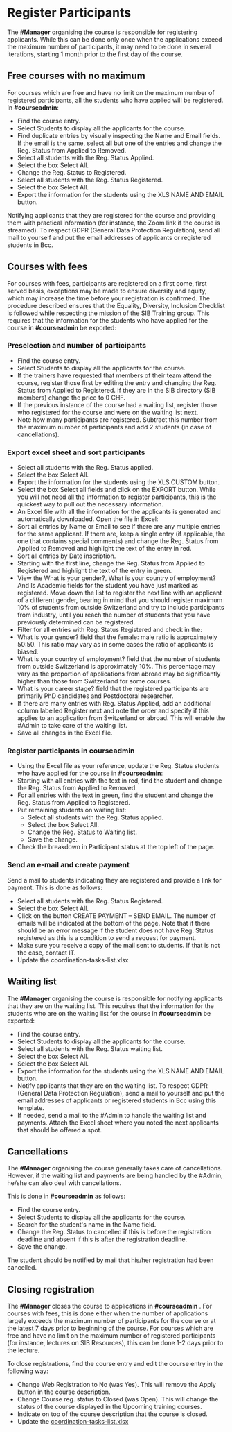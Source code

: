 # Register Participants 

The **#Manager** organising the course is responsible for registering applicants. While this can be done only once when the applications exceed the maximum number of participants, it may need to be done in several iterations, starting 1 month prior to the first day of the course. 

## Free courses with no maximum

For courses which are free and have no limit on the maximum number of registered participants, all the students who have applied will be registered. In **#courseadmin**: 

- Find the course entry. 
- Select Students to display all the applicants for the course. 
- Find duplicate entries by visually inspecting the Name and Email fields. If the email is the same, select all but one of the entries and change the Reg. Status from Applied to Removed. 
- Select all students with the Reg. Status Applied. 
- Select the box Select All. 
- Change the Reg. Status to Registered. 
- Select all students with the Reg. Status Registered. 
- Select the box Select All. 
- Export the information for the students using the XLS NAME AND EMAIL button. 

Notifying applicants that they are registered for the course and providing them with practical information (for instance, the Zoom link if the course is streamed). To respect GDPR (General Data Protection Regulation), send all mail to yourself and put the email addresses of applicants or registered students in Bcc. 

## Courses with fees

For courses with fees, participants are registered on a first come, first served basis, exceptions may be made to ensure diversity and equity, which may increase the time before your registration is confirmed. The procedure described ensures that the Equality, Diversity, Inclusion Checklist is followed while respecting the mission of the SIB Training group. This requires that the information for the students who have applied for the course in **#courseadmin** be exported: 

### Preselection and number of participants

- Find the course entry. 
- Select Students to display all the applicants for the course. 
- If the trainers have requested that members of their team attend the course, register those first by editing the entry and changing the Reg. Status from Applied to Registered. If they are in the SIB directory (SIB members) change the price to 0 CHF. 
- If the previous instance of the course had a waiting list, register those who registered for the course and were on the waiting list next. 
- Note how many participants are registered. Subtract this number from the maximum number of participants and add 2 students (in case of cancellations). 

### Export excel sheet and sort participants

- Select all students with the Reg. Status applied. 
- Select the box Select All. 
- Export the information for the students using the XLS CUSTOM button. 
- Select the box Select all fields and click on the EXPORT button. While you will not need all the information to register participants, this is the quickest way to pull out the necessary information. 
- An Excel file with all the information for the applicants is generated and automatically downloaded. Open the file in Excel: 
- Sort all entries by Name or Email to see if there are any multiple entries for the same applicant. If there are, keep a single entry (if applicable, the one that contains special comments) and change the Reg. Status from Applied to Removed and highlight the text of the entry in red. 
- Sort all entries by Date inscription. 
- Starting with the first line, change the Reg. Status from Applied to Registered and highlight the text of the entry in green. 
- View the What is your gender?, What is your country of employment? And Is Academic fields for the student you have just marked as registered. Move down the list to register the next line with an applicant of a different gender, bearing in mind that you should register maximum 10% of students from outside Switzerland and try to include participants from industry, until you reach the number of students that you have previously determined can be registered. 
- Filter for all entries with Reg. Status Registered and check in the: 
- What is your gender? field that the female: male ratio is approximately 50:50. This ratio may vary as in some cases the ratio of applicants is biased. 
- What is your country of employment? field that the number of students from outside Switzerland is approximately 10%. This percentage may vary as the proportion of applications from abroad may be significantly higher than those from Switzerland for some courses. 
- What is your career stage? field that the registered participants are primarily PhD candidates and Postdoctoral researcher. 
- If there are many entries with Reg. Status Applied, add an additional column labelled Register next and note the order and specify if this applies to an application from Switzerland or abroad. This will enable the #Admin to take care of the waiting list. 
- Save all changes in the Excel file. 

### Register participants in courseadmin

- Using the Excel file as your reference, update the Reg. Status students who have applied for the course in **#courseadmin**: 
- Starting with all entries with the text in red, find the student and change the Reg. Status from Applied to Removed. 
- For all entries with the text in green, find the student and change the Reg. Status from Applied to Registered. 
- Put remaining students on waiting list:  
    - Select all students with the Reg. Status applied. 
    - Select the box Select All. 
    - Change the Reg. Status to Waiting list. 
    - Save the change. 
- Check the breakdown in Participant status at the top left of the page. 

### Send an e-mail and create payment

Send a mail to students indicating they are registered and provide a link for payment. This is done as follows: 

- Select all students with the Reg. Status Registered. 
- Select the box Select All. 
- Click on the button CREATE PAYMENT – SEND EMAIL. The number of emails will be indicated at the bottom of the page. Note that if there should be an error message if the student does not have Reg. Status registered as this is a condition to send a request for payment. 
- Make sure you receive a copy of the mail sent to students. If that is not the case, contact IT. 
- Update the coordination-tasks-list.xlsx 

## Waiting list 

The **#Manager** organising the course is responsible for notifying applicants that they are on the waiting list. This requires that the information for the students who are on the waiting list for the course in **#courseadmin** be exported: 

- Find the course entry. 
- Select Students to display all the applicants for the course. 
- Select all students with the Reg. Status waiting list. 
- Select the box Select All. 
- Select the box Select All. 
- Export the information for the students using the XLS NAME AND EMAIL button. 
- Notify applicants that they are on the waiting list. To respect GDPR (General Data Protection Regulation), send a mail to yourself and put the email addresses of applicants or registered students in Bcc using this template. 
- If needed, send a mail to the #Admin to handle the waiting list and payments. Attach the Excel sheet where you noted the next applicants that should be offered a spot. 

## Cancellations 

The **#Manager** organising the course generally takes care of cancellations. However, if the waiting list and payments are being handled by the #Admin, he/she can also deal with cancellations. 

This is done in **#courseadmin** as follows: 

- Find the course entry. 
- Select Students to display all the applicants for the course. 
- Search for the student's name in the Name field. 
- Change the Reg. Status to cancelled if this is before the registration deadline and absent if this is after the registration deadline. 
- Save the change. 

The student should be notified by mail that his/her registration had been cancelled. 

## Closing registration 

The **#Manager** closes the course to applications in **#courseadmin** . For courses with fees, this is done either when the number of applications largely exceeds the maximum number of participants for the course or at the latest 7 days prior to beginning of the course. For courses which are free and have no limit on the maximum number of registered participants (for instance, lectures on SIB Resources), this can be done 1-2 days prior to the lecture. 

To close registrations, find the course entry and edit the course entry in the following way: 

- Change Web Registration to No (was Yes). This will remove the Apply button in the course description. 
- Change Course reg. status to Closed (was Open). This will change the status of the course displayed in the Upcoming training courses. 
- Indicate on top of the course description that the course is closed. 
- Update the [coordination-tasks-list.xlsx](https://sibcloud-my.sharepoint.com/:x:/g/personal/patricia_palagi_sib_swiss/EZneXy5SD7lApYqGNzj8vsMB8b67OHWWA3NJgfTcgzvFoA?e=4y8jkN) 